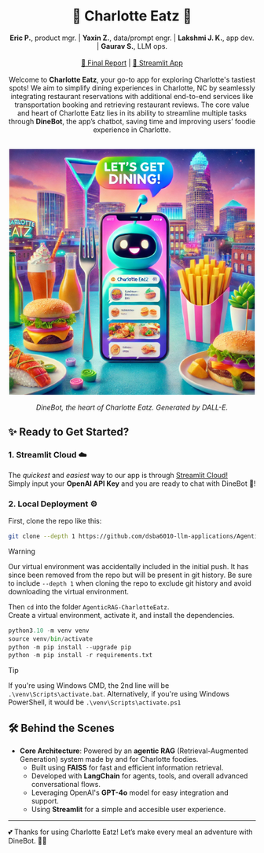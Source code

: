 <div align="center">
  <h1>🍴 Charlotte Eatz 🤖</h1>
</div>

<div align="center"><b>Eric P.</b>, product mgr. | <b>Yaxin Z.</b>, data/prompt engr. | <b>Lakshmi J. K.</b>, app dev. | <b>Gaurav S.</b>, LLM ops.</div>  
<br>

<div align="center">
  <a href="https://github.com/dsba6010-llm-applications/AgenticRAG-CharlotteEatz/blob/main/docs/Final%20Project%20Report.pdf">🎉 Final Report</a> |
  <a href="https://dinebot-uncc-dsba.streamlit.app/">🚀 Streamlit App</a>
</div>
<br>

<div align="center">
Welcome to <b>Charlotte Eatz</b>, your go-to app for exploring Charlotte's tastiest spots! We aim to simplify dining experiences in Charlotte, NC by seamlessly integrating restaurant reservations with additional end-to-end services like transportation booking and retrieving restaurant reviews. The core value and heart of Charlotte Eatz lies in its ability to streamline multiple tasks through <b>DineBot</b>, the app’s chatbot, saving time and improving users’ foodie experience in Charlotte.
</div>
<br>

<p align="center">
  <img width="500" height="500" src="https://raw.githubusercontent.com/dsba6010-llm-applications/AgenticRAG-CharlotteEatz/refs/heads/main/DineBot.png">
</p>

<p align="center"><i>DineBot, the heart of Charlotte Eatz. Generated by DALL-E.</i></p>
  
## ✨ Ready to Get Started?
### 1. Streamlit Cloud ☁️
The _quickest_ and _easiest_ way to our app is through [Streamlit Cloud!](https://dinebot-uncc-dsba.streamlit.app/)  
Simply input your __OpenAI API Key__ and you are ready to chat with DineBot 🤖!

### 2. Local Deployment ⚙️
First, clone the repo like this:

```bash
git clone --depth 1 https://github.com/dsba6010-llm-applications/AgenticRAG-CharlotteEatz.git
```

> [!WARNING]
> Our virtual environment was accidentally included in the initial push. It has since been removed from the repo but will be present in git history.
> Be sure to include ```--depth 1``` when cloning the repo to exclude git history and avoid downloading the virtual environment.

Then `cd` into the folder `AgenticRAG-CharlotteEatz`.  
Create a virtual environment, activate it, and install the dependencies.

```python
python3.10 -m venv venv
source venv/bin/activate
python -m pip install --upgrade pip
python -m pip install -r requirements.txt
```

> [!TIP]
> If you're using Windows CMD, the 2nd line will be `.\venv\Scripts\activate.bat`. 
> Alternatively, if you're using Windows PowerShell, it would be `.\venv\Scripts\activate.ps1`

## 🛠️ Behind the Scenes 
- **Core Architecture**: Powered by an **agentic RAG** (Retrieval-Augmented Generation) system made by and for Charlotte foodies.
  - Built using **FAISS** for fast and efficient information retrieval.
  - Developed with **LangChain** for agents, tools, and overall advanced conversational flows.
  - Leveraging OpenAI's **GPT-4o** model for easy integration and support.
  - Using **Streamlit** for a simple and accesible user experience.  
 
---
💕 Thanks for using Charlotte Eatz! Let’s make every meal an adventure with DineBot. 🍷🍕



